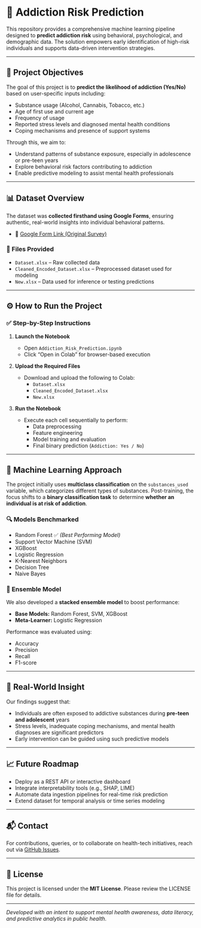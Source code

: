# 🚀 Addiction Risk Prediction

This repository provides a comprehensive machine learning pipeline designed to **predict addiction risk** using behavioral, psychological, and demographic data. The solution empowers early identification of high-risk individuals and supports data-driven intervention strategies.

---

## 🎯 Project Objectives

The goal of this project is to **predict the likelihood of addiction (Yes/No)** based on user-specific inputs including:

- Substance usage (Alcohol, Cannabis, Tobacco, etc.)
- Age of first use and current age
- Frequency of usage
- Reported stress levels and diagnosed mental health conditions
- Coping mechanisms and presence of support systems

Through this, we aim to:

- Understand patterns of substance exposure, especially in adolescence or pre-teen years
- Explore behavioral risk factors contributing to addiction
- Enable predictive modeling to assist mental health professionals

---

## 📊 Dataset Overview

The dataset was **collected firsthand using Google Forms**, ensuring authentic, real-world insights into individual behavioral patterns.

- 📎 [Google Form Link (Original Survey)](https://docs.google.com/forms/d/1YirjvdKbzAlse9nt-s2LNh7qeZnqBJoD0NLlJWJeRW8/edit#response=ACYDBNii8NpgF1WNf6UJR4RTrWEx3TEGfJBicwoyPBN89azQt3NawTW-Oa6A7EIp_-P49ms)

### 📁 Files Provided
- `Dataset.xlsx` – Raw collected data
- `Cleaned_Encoded_Dataset.xlsx` – Preprocessed dataset used for modeling
- `New.xlsx` – Data used for inference or testing predictions

---

## ⚙️ How to Run the Project

### ✅ Step-by-Step Instructions

1. **Launch the Notebook**
   - Open `Addiction_Risk_Prediction.ipynb`
   - Click “Open in Colab” for browser-based execution

2. **Upload the Required Files**
   - Download and upload the following to Colab:
     - `Dataset.xlsx`
     - `Cleaned_Encoded_Dataset.xlsx`
     - `New.xlsx`

3. **Run the Notebook**
   - Execute each cell sequentially to perform:
     - Data preprocessing
     - Feature engineering
     - Model training and evaluation
     - Final binary prediction (`Addiction: Yes / No`)

---

## 🤖 Machine Learning Approach

The project initially uses **multiclass classification** on the `substances_used` variable, which categorizes different types of substances. Post-training, the focus shifts to a **binary classification task** to determine **whether an individual is at risk of addiction**.

### 🔍 Models Benchmarked

- Random Forest ✅ *(Best Performing Model)*
- Support Vector Machine (SVM)
- XGBoost
- Logistic Regression
- K-Nearest Neighbors
- Decision Tree
- Naive Bayes

### 🧠 Ensemble Model
We also developed a **stacked ensemble model** to boost performance:
- **Base Models:** Random Forest, SVM, XGBoost
- **Meta-Learner:** Logistic Regression

Performance was evaluated using:
- Accuracy
- Precision
- Recall
- F1-score

---

## 📌 Real-World Insight

Our findings suggest that:
- Individuals are often exposed to addictive substances during **pre-teen and adolescent** years
- Stress levels, inadequate coping mechanisms, and mental health diagnoses are significant predictors
- Early intervention can be guided using such predictive models

---

## 📈 Future Roadmap

- Deploy as a REST API or interactive dashboard
- Integrate interpretability tools (e.g., SHAP, LIME)
- Automate data ingestion pipelines for real-time risk prediction
- Extend dataset for temporal analysis or time series modeling

---

## 📬 Contact

For contributions, queries, or to collaborate on health-tech initiatives, reach out via [GitHub Issues](https://github.com/your-username/Addiction-Risk-Prediction/issues).

---

## 📎 License

This project is licensed under the **MIT License**. Please review the LICENSE file for details.

---

_Developed with an intent to support mental health awareness, data literacy, and predictive analytics in public health._

